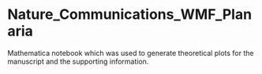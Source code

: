 # Nature_Communications_WMF_Planaria
Mathematica notebook which was used to generate theoretical plots for the manuscript and the supporting information.
